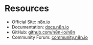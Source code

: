 # Resources

- Official Site: [n8n.io](https://n8n.io/)
- Documentation: [docs.n8n.io](https://docs.n8n.io/)
- GitHub: [github.com/n8n-io/n8n](https://github.com/n8n-io/n8n)
- Community Forum: [community.n8n.io](https://community.n8n.io/)
